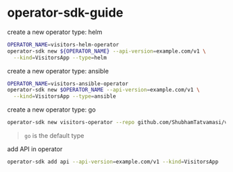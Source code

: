 # operator-sdk-guide

create a new operator type: helm
```bash
OPERATOR_NAME=visitors-helm-operator
operator-sdk new ${OPERATOR_NAME} --api-version=example.com/v1 \
  --kind=VisitorsApp --type=helm
```

create a new operator type: ansible
```bash
OPERATOR_NAME=visitors-ansible-operator
operator-sdk new $OPERATOR_NAME --api-version=example.com/v1 \
  --kind=VisitorsApp --type=ansible
```

create a new operator type: go
```bash
operator-sdk new visitors-operator --repo github.com/ShubhamTatvamasi/visitors-operator
```
> `go` is the default type

add API in operator
```bash
operator-sdk add api --api-version=example.com/v1 --kind=VisitorsApp
```
